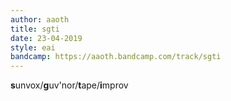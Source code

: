 ```yaml
---
author: aaoth
title: sgti
date: 23-04-2019
style: eai
bandcamp: https://aaoth.bandcamp.com/track/sgti
---
```


**s**unvox/**g**uv'nor/**t**ape/**i**mprov
